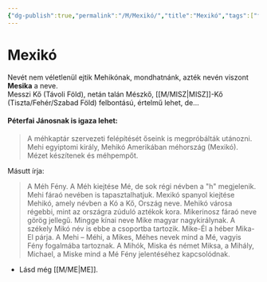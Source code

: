 ```yaml
---
{"dg-publish":true,"permalink":"/M/Mexikó/","title":"Mexikó","tags":["formatted🟢"],"created":"2023-10-03T11:29","updated":"2023-10-03T11:29"}
---
```



# Mexikó



Nevét nem véletlenül ejtik Mehikónak, mondhatnánk, azték nevén viszont **Mesika** a neve.  
Messzi Kő (Távoli Föld), netán talán Mészkő, [[M/MISZ\|MISZ]]-Kő (Tiszta/Fehér/Szabad Föld) felbontású, értelmű lehet, de...

#### Péterfai Jánosnak is igaza lehet:

> A méhkaptár szervezeti felépítését őseink is megpróbálták utánozni. Mehi egyiptomi király, Mehikó Amerikában méhország (Mexikó). Mézet készítenek és méhpempőt.  

Másutt írja:  
> A Méh Fény. A Méh kiejtése Mé, de sok régi névben a "h" megjelenik. Mehi fáraó nevében is tapasztalhatjuk. Mexikó spanyol kiejtése Mehikó, amely névben a Kó a Kő, Ország neve. Mehikó városa régebbi, mint az országra zúduló aztékok kora. Mikerinosz fáraó neve görög jellegű. Mingge kínai neve Mike magyar nagykirálynak. A székely Mikó név is ebbe a csoportba tartozik. Mike-Él a héber Mika-El párja. A Mehi – Méhi, a Mikes, Méhes nevek mind a Mé, vagyis Fény fogalmába tartoznak. A Mihók, Miska és német Miksa, a Mihály, Michael, a Miske mind a Mé Fény jelentéséhez kapcsolódnak.  
- Lásd még [[M/ME\|ME]].  